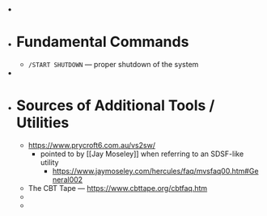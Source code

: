 -
- # Fundamental Commands
	- `/START SHUTDOWN` — proper shutdown of the system
-
- # Sources of Additional Tools / Utilities
	- https://www.prycroft6.com.au/vs2sw/
		- pointed to by [[Jay Moseley]] when referring to an SDSF-like utility
			- https://www.jaymoseley.com/hercules/faq/mvsfaq00.htm#General002
	- The CBT Tape — https://www.cbttape.org/cbtfaq.htm
	-
	-